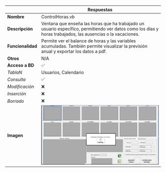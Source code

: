 |                   | **Respuestas**                          |
|-------------------|-----------------------------------------|
|**Nombre**         | ControlHoras.vb                         |
|**Descripción**    | Ventana que enseña las horas que ha trabajado un usuario específico, permitiendo ver datos como los días y horas trabajados, las ausencias o la vacaciones.   |
|**Funcionalidad**  | Permite ver el balance de horas y las variables acumuladas. También permite visualizar la previsión anual y exportar los datos a pdf.             |
|**Otros**          | N/A           |
|**Acceso a BD**    | ✅ |
|*TablaN*           | Usuarios, Calendario |
|*Consulta*         | ✅ |
|*Modificación*     | ❌ |
|*Inserción*        | ❌ |
|*Borrado*          | ❌ |
|**Imagen**           | ![Captura_de_pantalla](Capturas/ControlHoras_Ventana.JPG)|